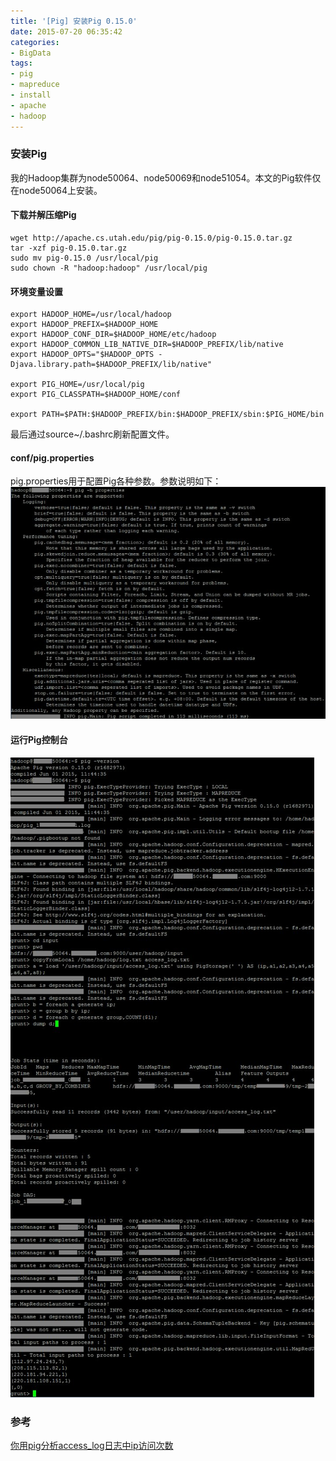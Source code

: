 ```yaml
---
title: '[Pig] 安装Pig 0.15.0'
date: 2015-07-20 06:35:42
categories: 
- BigData
tags: 
- pig
- mapreduce
- install
- apache
- hadoop
---
```

### 安装Pig

我的Hadoop集群为node50064、node50069和node51054。本文的Pig软件仅在node50064上安装。

#### 下载并解压缩Pig

```
wget http://apache.cs.utah.edu/pig/pig-0.15.0/pig-0.15.0.tar.gz
tar -xzf pig-0.15.0.tar.gz
sudo mv pig-0.15.0 /usr/local/pig
sudo chown -R "hadoop:hadoop" /usr/local/pig
```

#### 环境变量设置

```
export HADOOP_HOME=/usr/local/hadoop
export HADOOP_PREFIX=$HADOOP_HOME
export HADOOP_CONF_DIR=$HADOOP_HOME/etc/hadoop
export HADOOP_COMMON_LIB_NATIVE_DIR=$HADOOP_PREFIX/lib/native
export HADOOP_OPTS="$HADOOP_OPTS -Djava.library.path=$HADOOP_PREFIX/lib/native"

export PIG_HOME=/usr/local/pig
export PIG_CLASSPATH=$HADOOP_HOME/conf

export PATH=$PATH:$HADOOP_PREFIX/bin:$HADOOP_PREFIX/sbin:$PIG_HOME/bin
```

最后通过source~/.bashrc刷新配置文件。

#### conf/pig.properties

pig.properties用于配置Pig各种参数。参数说明如下：
![[Pig] 安装Pig 0.15.0](/images/2015/7/0026uWfMzy77xHAFECF55.jpg)

#### 运行Pig控制台

![[Pig] 安装Pig 0.15.0](/images/2015/7/0026uWfMzy77xH1uyWq2e.jpg)

### 参考

[你用pig分析access_log日志中ip访问次数](http://shineforever.blog.51cto.com/1429204/1563850)  